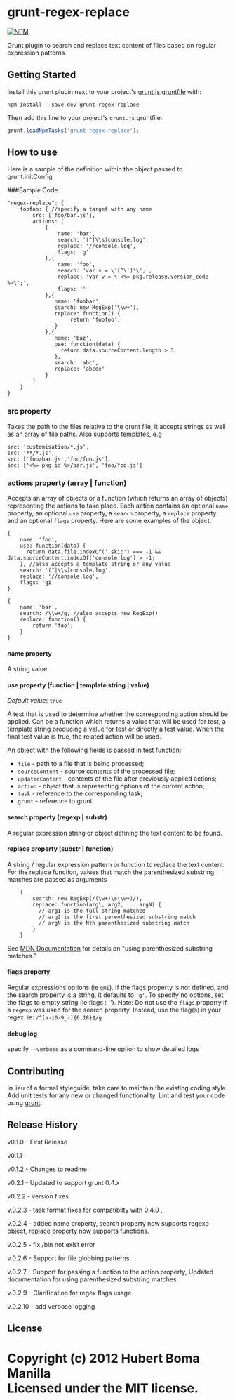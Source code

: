 # grunt-regex-replace

[![NPM](https://nodei.co/npm/grunt-regex-replace.png?downloads=true)](https://npmjs.org/package/grunt-regex-replace)

Grunt plugin to search and replace text content of files based on regular expression patterns

## Getting Started
Install this grunt plugin next to your project's [grunt.js gruntfile][getting_started] with:

```
npm install --save-dev grunt-regex-replace
```

Then add this line to your project's `grunt.js` gruntfile:

```javascript
grunt.loadNpmTasks('grunt-regex-replace');
```

[grunt]: http://gruntjs.com/
[getting_started]: https://github.com/gruntjs/grunt/blob/master/docs/getting_started.md

## How to use
Here is a sample of the definition within the object passed to grunt.initConfig

###Sample Code

    "regex-replace": {
        foofoo: { //specify a target with any name
            src: ['foo/bar.js'],
            actions: [
                {
                    name: 'bar',
                    search: '(^|\\s)console.log',
                    replace: '//console.log',
                    flags: 'g'
                },{
                    name: 'foo',
                    search: 'var v = \'[^\']*\';',
                    replace: 'var v = \'<%= pkg.release.version_code %>\';',
                    flags: ''
                },{
                   name: 'foobar',
                   search: new RegExp('\\w+'),
                   replace: function() {
                   	    return 'foofoo';
                   }
                },{
                   name: 'baz',
                   use: function(data) {
                     return data.sourceContent.length > 3;
                   },
                   search: 'abc',
                   replace: 'abcde'
                }
            ]
        }
    }

### src property
Takes the path to the files relative to the grunt file, it accepts strings as well as an array of file paths.
Also supports templates, e.g

    src: 'customisation/*.js',
    src: '**/*.js',
    src: ['foo/bar.js','foo/foo.js'],
    src: ['<%= pkg.id %>/bar.js', 'foo/foo.js']

### actions property (array | function)
Accepts an array of objects or a function (which returns an array of objects) representing the actions to take place. Each action contains an optional `name` property, an optional `use` property, a `search` property, a `replace` property and
an optional `flags` property. Here are some examples of the object.

    {
        name: 'foo',
        use: function(data) {
          return data.file.indexOf('.skip') === -1 && data.sourceContent.indexOf('console.log') > -1;
        }, //also accepts a template string or any value
        search: '(^|\\s)console.log',
        replace: '//console.log',
        flags: 'gi'
    }

    {
        name: 'bar',
        search: /\\w+/g, //also accepts new RegExp()
        replace: function() {
            return 'foo';
        }
    }
#### name property
A string value.

#### use property (function | template string | value)
*Default value*: `true`

A test that is used to determine whether the corresponding action should be applied.
Can be a function which returns a value that will be used for test, a template string producing a value for test
or directly a test value. When the final test value is true, the related action will be used.

An object with the following fields is passed in test function:

* `file` - path to a file that is being processed;
* `sourceContent` - source contents of the processed file;
* `updatedContent` - contents of the file after previously applied actions;
* `action` - object that is representing options of the current action;
* `task` - reference to the corresponding task;
* `grunt` - reference to grunt.

#### search property (regexp | substr)
A regular expression string or object defining the text content to be found.

#### replace property (substr | function)
A string / regular expression pattern or function to replace the text content.
For the replace function, values that match the parenthesized substring matches are passed as arguments
```
    {
        search: new RegExp(/(\w+)\s(\w+)/),
        replace: function(arg1, arg2, ... argN) {
          // arg1 is the full string matched
          // arg2 is the first parenthesized substring match
          // argN is the Nth parenthesized substring match
        }
    }
```
See [MDN Documentation](https://developer.mozilla.org/en/docs/Web/JavaScript/Guide/Regular_Expressions#Using_parenthesized_substring_matches) for details on "using parenthesized substring matches."

#### flags property
Regular expressions options (ie `gmi`). If the flags property is not defined, and the search property is a string, it defaults to `'g'`. To specify no options, set the flags to empty string (ie flags : '').
Note: Do not use the `flags` property if a `regexp` was used for the search property. Instead, use the flag(s) in your regex. ie: `/^[a-z0-9_-]{6,18}$/g`

#### debug log
specify `--verbose` as a command-line option to show detailed logs

## Contributing
In lieu of a formal styleguide, take care to maintain the existing coding style. Add unit tests for any new or changed functionality. Lint and test your code using [grunt][grunt].

## Release History

v0.1.0 - First Release

v0.1.1 -

v0.1.2 - Changes to readme

v0.2.1 - Updated to support grunt 0.4.x

v0.2.2 - version fixes

v.0.2.3 - task format fixes for compatibilty with 0.4.0 ,

v.0.2.4 - added name property, search property now supports regexp object, replace property now supports functions.

v.0.2.5 - fix /bin not exist error

v.0.2.6 - Support for file globbing patterns.

v.0.2.7 - Support for passing a function to the action property, Updated documentation for using parenthesized substring matches

v.0.2.9 - Clarification for regex flags usage

v.0.2.10 - add verbose logging

## License
Copyright (c) 2012 Hubert Boma Manilla  
Licensed under the MIT license.
=======
